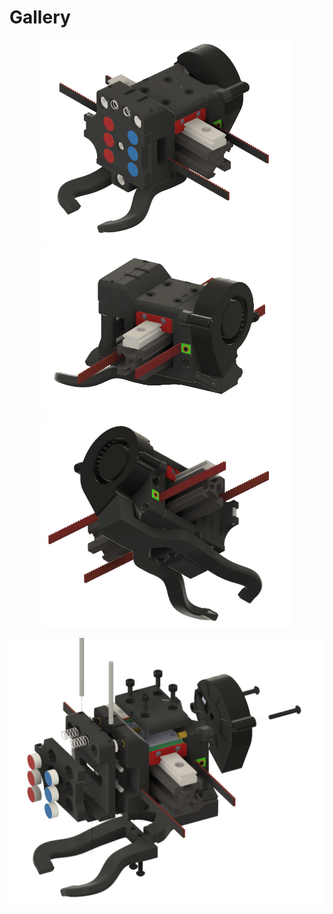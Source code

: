 


# Gallery

<p align="center">
  <img src="images/LineuxOneVzBotCarriagev31-front.png?raw=true" width="400" />
<img src="images/LineuxOneVzBotCarriagev31-back.png?raw=true" width="400" />
  <img src="images/LineuxOneVzBotCarriagev31-bottom.png?raw=true" width="400" />
</p>

<p align="center">
  <img src="images/LineuxOneVzBotCarriagev31-explode.png?raw=true" />
</p>

